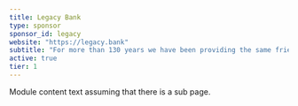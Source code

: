 ```yaml
---
title: Legacy Bank
type: sponsor
sponsor_id: legacy
website: "https://legacy.bank"
subtitle: "For more than 130 years we have been providing the same friendly, home-town service our customers have grown to love."
active: true
tier: 1
---
```

Module content text assuming that there is a sub page.